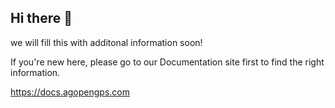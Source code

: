 ## Hi there 👋

we will fill this with additonal
information soon!

If you're new here, please go to our Documentation site first to find the right information. 

https://docs.agopengps.com
